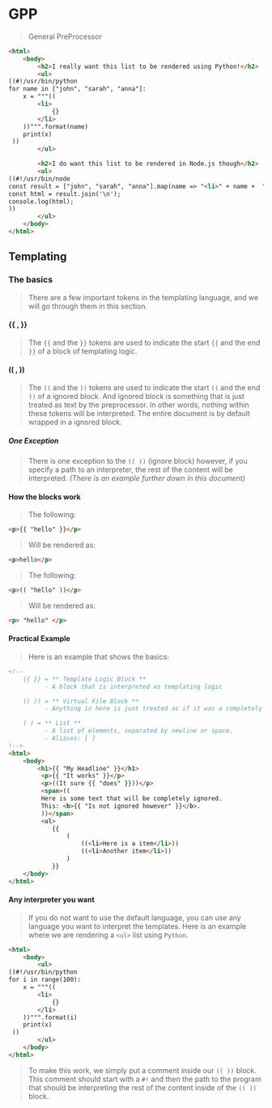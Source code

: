 # GPP
> General PreProcessor

```html
<html>
    <body>
        <h2>I really want this list to be rendered using Python!</h2>
        <ul>
((#!/usr/bin/python
for name in ["john", "sarah", "anna"]:
    x = """((
        <li>
            {}     
        </li>
    ))""".format(name)
    print(x)
 ))
        </ul>

        <h2>I do want this list to be rendered in Node.js though</h2>
        <ul>
((#!/usr/bin/node
const result = ["john", "sarah", "anna"].map(name => "<li>" + name +  "</li>");
const html = result.join('\n');
console.log(html);
))
        </ul>
    </body>
</html>
```

## Templating
### The basics
> There are a few important tokens in the templating language,
> and we will go through them in this section.
#### {{ , }}
> The `{{` and the `}}` tokens are used to indicate the start `{{` and the end `}}`
> of a block of templating logic.
#### (( , ))
> The `((` and the `))` tokens are used to indicate the start `((` and the end `))`
> of a ignored block.
> And ignored block is something that is just treated as text by the preprocessor.
> In other words, nothing within these tokens will be interpreted.
> The entire document is by default wrapped in a ignored block.
##### One Exception
> There is one exception to the `(( ))` (ignore block) however,
> if you specify a path to an interpreter, the rest of the content will be
> interpreted. _(There is an example further down in this document)_

#### How the blocks work
> The following:  
```html
<p>{{ "hello" }}</p>
```
> Will be rendered as:
```html
<p>hello</p>
```
> The following:  
```html
<p>(( "hello" ))</p>
```
> Will be rendered as:
```html
<p> "hello" </p>
```
#### Practical Example
> Here is an example that shows the basics:
```html
<!--
    {{ }} = ** Template Logic Block ** 
          - A block that is interpreted as templating logic

    (( )) = ** Virtual File Block **
          - Anything in here is just treated as if it was a completely new file.

    ( ) = ** List **
          - A list of elements, separated by newline or space.
          - Aliases: [ ] 
!-->
<html>
    <body>
        <h1>{{ "My Headline" }}</h1>
         <p>{{ "It works" }}</p>
         <p>((It sure {{ "does" }}))</p>
         <span>((
         Here is some text that will be completely ignored.   
         This: <b>{{ "Is not ignored however" }}</b>.
         ))</span>
         <ul>
            {{
                (
                    ((<li>Here is a item</li>))
                    ((<li>Another item</li>))
                )
            }}
    </body>
</html>
```
#### Any interpreter you want
> If you do not want to use the default language,
> you can use any language you want to interpret the templates.
> Here is an example where we are rendering a `<ul>` list using `Python`.
```html
<html>
    <body>
        <ul>
((#!/usr/bin/python
for i in range(100):
    x = """((
        <li>
            {}     
        </li>
    ))""".format(i)
    print(x)
 ))
        </ul>
    </body>
</html>
```
> To make this work, we simply put a comment inside our `(( ))` block.
> This comment should start with a `#!` and then the path to the
> program that should be interpreting the rest of the content inside of the
> `(( ))` block.
